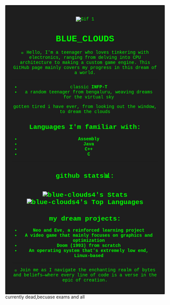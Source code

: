 <div style="border: 2px solid black; padding: 20px; background-color: #1e1e1e; color: #00ff00; font-family: 'Courier New', Courier, monospace; text-align: center;">

![Gif 1](https://i0.wp.com/media1.giphy.com/media/fUpvkRuLKE4xMBJLvH/200.gif)

# BLUE_CLOUDS

👋 Hello, I'm a teenager who loves tinkering with electronics, ranging from delving into CPU architecture to making a custom game engine. This GitHub page mainly covers my progress in this dream of a world.

---

- classic **INFP-T**
- a random teenager from bengaluru, weaving dreams for the virtual sky

gotten tired i have ever, from looking out the window, to dream the clouds

## Languages I'm familiar with:

- **Assembly**
- **Java**
- **C++**
- **C**

---

## github stats📊:
![blue-clouds4's Stats](https://github-readme-stats.vercel.app/api?username=blue-clouds4&theme=github_dark&show_icons=true&hide_border=false&count_private=true)
<br>
![blue-clouds4's Top Languages](https://github-readme-stats.vercel.app/api/top-langs/?username=blue-clouds4&theme=github_dark&show_icons=true&hide_border=false&layout=compact)
---

## my dream projects:

- **Neo and Eve, a reinforced learning project**
- **A video game that mainly focuses on graphics and optimization**
- **Doom (1993) from scratch**
- **An operating system that's extremely low end, Linux-based**

---
🚀 Join me as I navigate the enchanting realm of bytes and beliefs—where every line of code is a verse in the epic of creation.

</div>
currently dead,becuase exams and all
